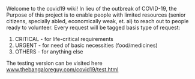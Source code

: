 Welcome to the covid19 wiki! In lieu of the outbreak of COVID-19, the Purpose of this project is to enable people with limited resources (senior citizens, specially abled, economically weak, et. al) to reach out to people ready to volunteer. Every request will be tagged basis type of request: 
1. CRITICAL - for life-critical requirements
2. URGENT - for need of basic necessities (food/medicines)
3. OTHERS - for anything else

The testing version can be visited here www.thebangaloreguy.com/covid19/test.html
